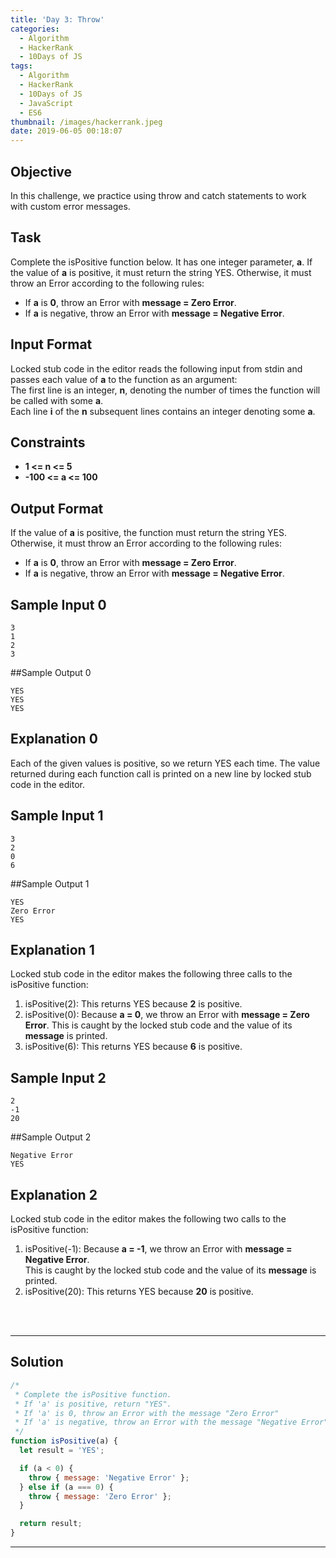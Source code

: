 ```yaml
---
title: 'Day 3: Throw'
categories:
  - Algorithm
  - HackerRank
  - 10Days of JS
tags:
  - Algorithm
  - HackerRank
  - 10Days of JS
  - JavaScript
  - ES6
thumbnail: /images/hackerrank.jpeg
date: 2019-06-05 00:18:07
---
```


## Objective

In this challenge, we practice using throw and catch statements to work with custom error messages.

<!-- more -->

## Task

Complete the isPositive function below. It has one integer parameter, **a**. If the value of **a** is positive, it must return the string YES. Otherwise, it must throw an Error according to the following rules:

- If **a** is **0**, throw an Error with **message = Zero Error**.
- If **a** is negative, throw an Error with **message = Negative Error**.

## Input Format

Locked stub code in the editor reads the following input from stdin and passes each value of **a** to the function as an argument: <br/>
The first line is an integer, **n**, denoting the number of times the function will be called with some **a**.<br/>
Each line **i** of the **n** subsequent lines contains an integer denoting some **a**.

## Constraints

- **1 <= n <= 5**
- **-100 <= a <= 100**

## Output Format

If the value of **a** is positive, the function must return the string YES. Otherwise, it must throw an Error according to the following rules:

- If **a** is **0**, throw an Error with **message = Zero Error**.
- If **a** is negative, throw an Error with **message = Negative Error**.

## Sample Input 0

```
3
1
2
3
```

##Sample Output 0

```
YES
YES
YES
```

## Explanation 0

Each of the given values is positive, so we return YES each time. The value returned during each function call is printed on a new line by locked stub code in the editor.

## Sample Input 1

```
3
2
0
6
```

##Sample Output 1

```
YES
Zero Error
YES
```

## Explanation 1

Locked stub code in the editor makes the following three calls to the isPositive function:

1. isPositive(2): This returns YES because **2** is positive.
2. isPositive(0): Because **a = 0**, we throw an Error with **message = Zero Error**. This is caught by the locked stub code and the value of its **message** is printed.
3. isPositive(6): This returns YES because **6** is positive.

## Sample Input 2

```
2
-1
20
```

##Sample Output 2

```
Negative Error
YES
```

## Explanation 2

Locked stub code in the editor makes the following two calls to the isPositive function:

1. isPositive(-1): Because **a = -1**, we throw an Error with **message = Negative Error**.<br/>This is caught by the locked stub code and the value of its **message** is printed.
2. isPositive(20): This returns YES because **20** is positive.

<br/>
<br/>

---

## Solution

```javascript
/*
 * Complete the isPositive function.
 * If 'a' is positive, return "YES".
 * If 'a' is 0, throw an Error with the message "Zero Error"
 * If 'a' is negative, throw an Error with the message "Negative Error"
 */
function isPositive(a) {
  let result = 'YES';

  if (a < 0) {
    throw { message: 'Negative Error' };
  } else if (a === 0) {
    throw { message: 'Zero Error' };
  }

  return result;
}
```

---
